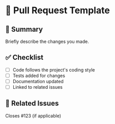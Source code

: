 # 🚀 Pull Request Template

## 📌 Summary
Briefly describe the changes you made.

## ✅ Checklist
- [ ] Code follows the project's coding style
- [ ] Tests added for changes
- [ ] Documentation updated
- [ ] Linked to related issues

## 🔗 Related Issues
Closes #123 (if applicable)
